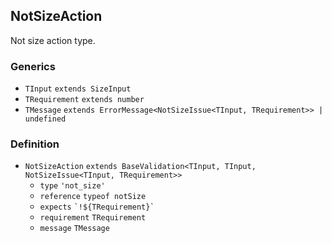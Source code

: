 NotSizeAction
-------------

Not size action type.

### Generics

*   `TInput` `extends SizeInput`
*   `TRequirement` `extends number`
*   `TMessage` `extends ErrorMessage<NotSizeIssue<TInput, TRequirement>> | undefined`

### Definition

*   `NotSizeAction` `extends BaseValidation<TInput, TInput, NotSizeIssue<TInput, TRequirement>>`
    *   `type` `'not_size'`
    *   `reference` `typeof notSize`
    *   `expects` `` `!${TRequirement}` ``
    *   `requirement` `TRequirement`
    *   `message` `TMessage`